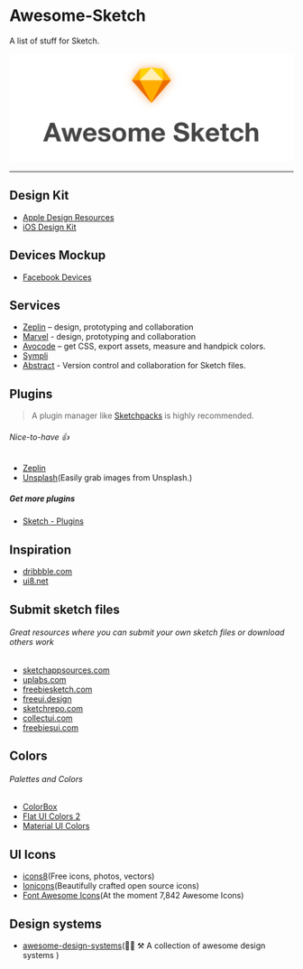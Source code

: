 # Awesome-Sketch
A list of stuff for Sketch.

<div align="center">
    <img src="https://github.com/aroundsketch/awesome-sketch/blob/master/logo.png" alt="Awesome">
</div>

---

## Design Kit
- [Apple Design Resources](https://developer.apple.com/design/resources/)
- [iOS Design Kit](https://iosdesignkit.io/ios-13-gui/)

## Devices Mockup
- [Facebook Devices](https://facebook.design/devices)

## Services
- [Zeplin](https://zeplin.io) – design, prototyping and collaboration
- [Marvel](https://marvelapp.com) - design, prototyping and collaboration
- [Avocode](https://avocode.com) – get CSS, export assets, measure and handpick colors.
- [Sympli](https://sympli.io)
- [Abstract](https://www.goabstract.com/) - Version control and collaboration for Sketch files.

## Plugins
> A plugin manager like [Sketchpacks](https://sketchpacks.com) is highly recommended.

###### Nice-to-have :thumbsup:
- [Zeplin](https://zeplin.io/)
- [Unsplash](https://www.sketch.com/extensions/plugins/unsplash/)(Easily grab images from Unsplash.)

##### Get more plugins
- [Sketch - Plugins](https://www.sketch.com/extensions/plugins/)

## Inspiration
- [dribbble.com](https://dribbble.com/)
- [ui8.net](https://www.ui8.net/)

## Submit sketch files
###### Great resources where you can submit your own sketch files or download others work
- [sketchappsources.com](https://www.sketchappsources.com/)
- [uplabs.com](https://www.uplabs.com/)
- [freebiesketch.com](https://freebiesketch.com/)
- [freeui.design](https://freeui.design/)
- [sketchrepo.com](https://sketchrepo.com/)
- [collectui.com](http://collectui.com/)
- [freebiesui.com](https://freebiesui.com/)

## Colors
###### Palettes and Colors
- [ColorBox](https://www.colorbox.io/)
- [Flat UI Colors 2](https://flatuicolors.com/)
- [Material UI Colors](https://materialuicolors.co/)

## UI Icons
- [icons8](https://icons8.com/)(Free icons, photos, vectors)
- [Ionicons](https://ionicons.com/)(Beautifully crafted open source icons)
- [Font Awesome Icons](https://fontawesome.com/icons)(At the moment 7,842 Awesome Icons)


## Design systems
- [awesome-design-systems](https://github.com/alexpate/awesome-design-systems)(💅🏻 ⚒ A collection of awesome design systems
)



